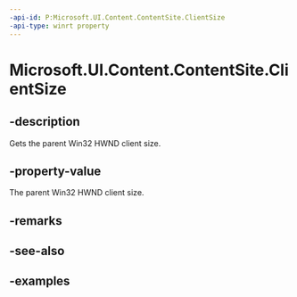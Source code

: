 ```yaml
---
-api-id: P:Microsoft.UI.Content.ContentSite.ClientSize
-api-type: winrt property
---
```


# Microsoft.UI.Content.ContentSite.ClientSize

<!--
public Windows.Graphics.SizeInt32 ClientSize { get; set; }
-->

## -description

Gets the parent Win32 HWND client size.

## -property-value

The parent Win32 HWND client size.

## -remarks

## -see-also

## -examples
